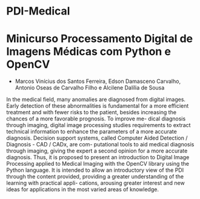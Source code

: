 # PDI-Medical
# Minicurso Processamento Digital de Imagens Médicas com Python e OpenCV

* Marcos Vinícius dos Santos Ferreira, Edson Damasceno Carvalho, Antonio
Oseas de Carvalho Filho e Alcilene Dalília de Sousa

<p>
In the medical field, many anomalies are diagnosed from digital images. Early detection
of these abnormalities is fundamental for a more efficient treatment and with fewer risks to
the patient, besides increasing the chances of a more favorable prognosis. To improve me-
dical diagnosis through imaging, digital image processing studies requirements to extract
technical information to enhance the parameters of a more accurate diagnosis. Decision
support systems, called Computer Aided Detection / Diagnosis - CAD / CADx, are com-
putational tools to aid medical diagnosis through imaging, giving the expert a second
opinion for a more accurate diagnosis. Thus, it is proposed to present an introduction
to Digital Image Processing applied to Medical Imaging with the OpenCV library using
the Python language. It is intended to allow an introductory view of the PDI through the
content provided, providing a greater understanding of the learning with practical appli-
cations, arousing greater interest and new ideas for applications in the most varied areas
of knowledge.  
</p>
